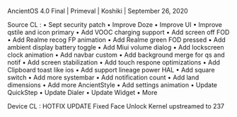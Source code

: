 AncientOS 4.0 Final | Primeval | Koshiki | September 26, 2020

Source CL :
• Sept security patch
• Improve Doze
• Improve UI
• Improve qstile and icon primary
• Add VOOC charging support
• Add screen off FOD
• Add Realme recog FP animation
• Add Realme green FOD pressed
• Add ambient display battery toggle
• Add Miui volume dialog
• Add lockscreen clock animation
• Add navbar custom
• Add background merge for qs and notif
• Add screen stabilization
• Add touch respone optimizations
• Add Clipboard toast like ios
• Add support lineage power HAL
• Add square switch
• Add more systembar
• Add notification count
• Add land dimensions
• Add more AncientStyle
• Add settings animation
• Update QuickStep
• Update Dialer
• Update Widget
• More

Device CL :
HOTFIX UPDATE
Fixed Face Unlock 
Kernel upstreamed to 237